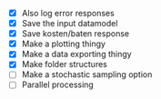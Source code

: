 - [x] Also log error responses
- [x] Save the input datamodel
- [x] Save kosten/baten response
- [x] Make a plotting thingy
- [x] Make a data exporting thingy
- [x] Make folder structures
- [ ] Make a stochastic sampling option
- [ ] Parallel processing